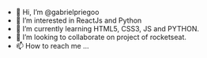 - 👋 Hi, I’m @gabrielpriegoo
- 👀 I’m interested in ReactJs and Python
- 🌱 I’m currently learning HTML5, CSS3, JS and PYTHON.
- 💞️ I’m looking to collaborate on project of rocketseat.
- 📫 How to reach me ...

<!---
gabrielpriegoo/gabrielpriegoo is a ✨ special ✨ repository because its `README.md` (this file) appears on your GitHub profile.
You can click the Preview link to take a look at your changes.
--->
